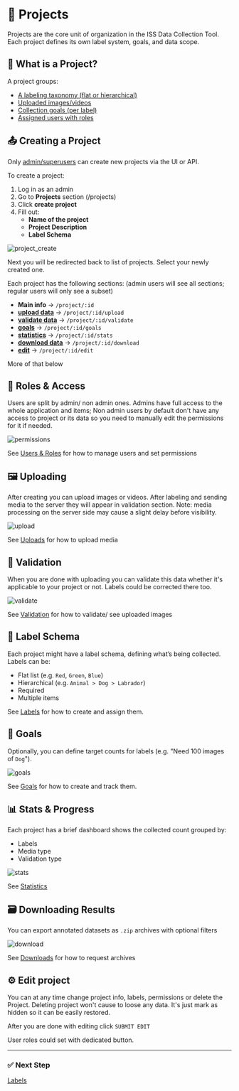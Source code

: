 # 📁 Projects

Projects are the core unit of organization in the ISS Data Collection Tool.
Each project defines its own label system, goals, and data scope.

## 🔹 What is a Project?

A project groups:

- [A labeling taxonomy (flat or hierarchical)](/docs/labels.md)
- [Uploaded images/videos](/docs/uploads.md)
- [Collection goals (per label)](/docs/goals.md)
- [Assigned users with roles](/docs/users.md)

## 📤 Creating a Project

Only [admin/superusers](#-roles--access) can create new projects via the UI or API.

To create a project:
1. Log in as an admin
2. Go to **Projects** section (/projects)
3. Click **create project**
4. Fill out:
   - **Name of the project**
   - **Project Description**
   - **Label Schema**

<img src="/docs/assets/project_create.gif" alt="project_create">

Next you will be redirected back to list of projects.
Select your newly created one.

Each project has the following sections:
(admin users will see all sections; regular users will only see a subset)

- **Main info** → `/project/:id`
- [**upload data**](#-uploading) → `/project/:id/upload`
- [**validate data**](#-validation) → `/project/:id/validate`
- [**goals**](#-goals) → `/project/:id/goals`
- [**statistics**](#-stats-progress) → `/project/:id/stats`
- [**download data**](#-downloading-results) → `/project/:id/download`
- [**edit**](#-edit-project) → `/project/:id/edit`

More of that below

## 👥 Roles & Access

Users are split by admin/ non admin ones.
Admins have full access to the whole application and items;
Non admin users by default don't have any access to project or its data
so you need to manually edit the permissions for it if needed.

<img src="/docs/assets/project_roles.gif" alt="permissions">

See [Users & Roles](/docs/users.md) for how to manage users and set permissions

## 🖼️ Uploading

After creating you can upload images or videos.
After labeling and sending media to the server they will appear in validation section.
Note: media processing on the server side may cause a slight delay before visibility.

<img src="/docs/assets/project_upload.gif" alt="upload">

See [Uploads](/docs/uploads.md) for how to upload media

## 📝 Validation

When you are done with uploading you can validate this data whether it's applicable to your project or not.
Labels could be corrected there too.

<img src="/docs/assets/project_validate.gif" alt="validate">

See [Validation](/docs/validation.md) for how to validate/ see uploaded images

## 🧩 Label Schema

Each project might have a label schema, defining what’s being collected. Labels can be:

- Flat list (e.g. `Red`, `Green`, `Blue`)
- Hierarchical (e.g. `Animal > Dog > Labrador`)
- Required
- Multiple items

See [Labels](/docs/labels.md) for how to create and assign them.

## 🎯 Goals

Optionally, you can define target counts for labels (e.g. "Need 100 images of `Dog`").

<img src="/docs/assets/project_goals.gif" alt="goals">

See [Goals](/docs/goals.md) for how to create and track them.

## 📊 Stats & Progress

Each project has a brief dashboard shows the collected count grouped by:
- Labels
- Media type
- Validation type

<img src="/docs/assets/project_stats.gif" alt="stats">

See [Statistics](/docs/statistics.md)

## 🗃 Downloading Results

You can export annotated datasets as `.zip` archives with optional filters

<img src="/docs/assets/project_download.gif" alt="download">

See [Downloads](/docs/downloads.md) for how to request archives

## ⚙️ Edit project

You can at any time change project info, labels, permissions or delete the Project.
Deleting project won't cause to loose any data. It's just mark as hidden so it can be easily restored.

After you are done with editing click `SUBMIT EDIT`

User roles could set with dedicated button.

---

### ✅ Next Step

[Labels](/docs/labels.md)
